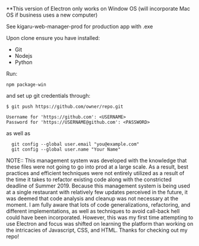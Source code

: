 **This version of Electron only works on Window OS (will incorporate Mac OS if business uses a new computer)

See kigaru-web-manager-prod for production app with .exe

Upon clone ensure you have installed:

- Git
- Nodejs
- Python


Run:

```
npm package-win
```

and set up git credentials through:

```$ git config credential.helper store
$ git push https://github.com/owner/repo.git

Username for 'https://github.com': <USERNAME>
Password for 'https://USERNAME@github.com': <PASSWORD>
```

as well as

```
  git config --global user.email "you@example.com" 
  git config --global user.name "Your Name"
```

NOTE:: This management system was developed with the knowledge that these files were not going to go into prod at a large scale. As a result, best practices and efficient techniques were not entirely utilized as a result of the time it takes to refactor existing code along with the constricted deadline of Summer 2019. Because this management system is being used at a single restaurant with relatively few updates perceived in the future, it was deemed that code analysis and cleanup was not necessary at the moment. I am fully aware that lots of code generalizations, refactoring, and different implementations, as well as techniques to avoid call-back hell could have been incorporated. However, this was my first time attempting to use Electron and focus was shifted on learning the platform than working on the intricacies of Javascript, CSS, and HTML. Thanks for checking out my repo! 
